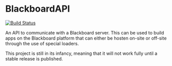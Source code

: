 # BlackboardAPI

[![Build Status](https://dev.azure.com/BrWProjects/BlackboardAPI%20Builds/_apis/build/status/wbrinksma.BlackboardAPI)](https://dev.azure.com/BrWProjects/BlackboardAPI%20Builds/_build/latest?definitionId=4)

An API to communicate with a Blackboard server. This can be used to build apps on the Blackboard platform that can either be hosten on-site or off-site through the use of special loaders.

This project is still in its infancy, meaning that it will not work fully until a stable release is published.